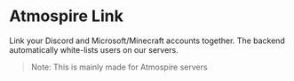 # Atmospire Link
Link your Discord and Microsoft/Minecraft accounts together. The backend automatically white-lists users on our servers.
> Note: This is mainly made for Atmospire servers
